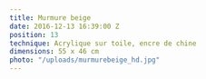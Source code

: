 ```yaml
---
title: Murmure beige
date: 2016-12-13 16:39:00 Z
position: 13
technique: Acrylique sur toile, encre de chine
dimensions: 55 x 46 cm
photo: "/uploads/murmurebeige_hd.jpg"
---
```


